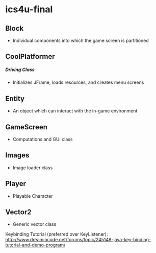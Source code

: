 # ics4u-final

## Block
- Individual components into which the game screen is partitioned

## CoolPlatformer
##### Driving Class
- Initializes JFrame, loads resources, and creates menu screens

## Entity
- An object which can interact with the in-game environment

## GameScreen
- Computations and GUI class

## Images
- Image loader class

## Player
- Playable Character

## Vector2
- Generic vector class

Keybinding Tutorial (preferred over KeyListener):
http://www.dreamincode.net/forums/topic/245148-java-key-binding-tutorial-and-demo-program/
